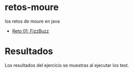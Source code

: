 # retos-moure
los retos de moure en java

* <a href="https://github.com/Paimon1a/retos-moure/blob/main/src/main/java/com/jmd/Reto0.java" title="Ir al codigo">Reto 01: FizzBuzz</a>

# Resultados
Los resultados del ejercicio se muestras al ejecutar los test.
